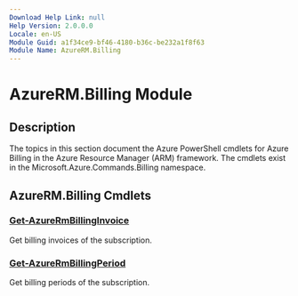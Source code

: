 ```yaml
---
Download Help Link: null
Help Version: 2.0.0.0
Locale: en-US
Module Guid: a1f34ce9-bf46-4180-b36c-be232a1f8f63
Module Name: AzureRM.Billing
---
```


# AzureRM.Billing Module
## Description
The topics in this section document the Azure PowerShell cmdlets for Azure Billing in the Azure Resource Manager (ARM) framework. The cmdlets exist in the Microsoft.Azure.Commands.Billing namespace.

## AzureRM.Billing Cmdlets
### [Get-AzureRmBillingInvoice](Get-AzureRmBillingInvoice.md)
Get billing invoices of the subscription.

### [Get-AzureRmBillingPeriod](Get-AzureRmBillingPeriod.md)
Get billing periods of the subscription.